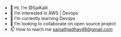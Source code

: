 - 👋 Hi, I’m @SaiKalli
- 👀 I’m interested in AWS | Devops 
- 🌱 I’m currently learning Devops
- 💞️ I’m looking to collaborate on open source project
- 📫 How to reach me sainathjadhav48@gmail.com

<!---
SaiKalli/SaiKalli is a ✨ special ✨ repository because its `README.md` (this file) appears on your GitHub profile.
You can click the Preview link to take a look at your changes.
--->
